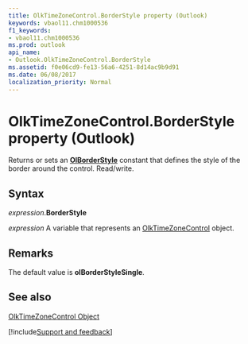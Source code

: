 ```yaml
---
title: OlkTimeZoneControl.BorderStyle property (Outlook)
keywords: vbaol11.chm1000536
f1_keywords:
- vbaol11.chm1000536
ms.prod: outlook
api_name:
- Outlook.OlkTimeZoneControl.BorderStyle
ms.assetid: f0e06cd9-fe13-56a6-4251-8d14ac9b9d91
ms.date: 06/08/2017
localization_priority: Normal
---
```



# OlkTimeZoneControl.BorderStyle property (Outlook)

Returns or sets an **[OlBorderStyle](Outlook.OlBorderStyle.md)** constant that defines the style of the border around the control. Read/write.


## Syntax

_expression_.**BorderStyle**

_expression_ A variable that represents an [OlkTimeZoneControl](Outlook.OlkTimeZoneControl.md) object.


## Remarks

The default value is **olBorderStyleSingle**.


## See also


[OlkTimeZoneControl Object](Outlook.OlkTimeZoneControl.md)

[!include[Support and feedback](~/includes/feedback-boilerplate.md)]